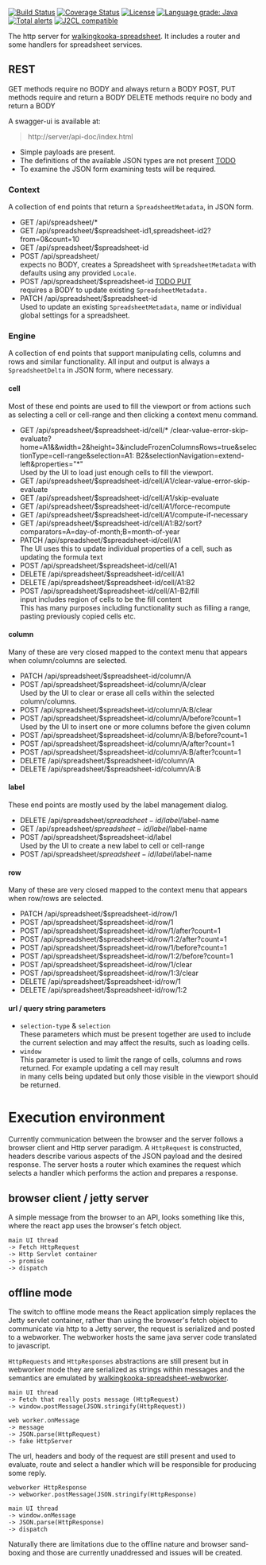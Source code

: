 [![Build Status](https://github.com/mP1/walkingkooka-spreadsheet-server/actions/workflows/build.yaml/badge.svg)](https://github.com/mP1/walkingkooka-spreadsheet-server/actions/workflows/build.yaml/badge.svg)
[![Coverage Status](https://coveralls.io/repos/github/mP1/walkingkooka-spreadsheet-server/badge.svg?branch=master)](https://coveralls.io/repos/github/mP1/walkingkooka-spreadsheet-server?branch=master)
[![License](https://img.shields.io/badge/License-Apache%202.0-blue.svg)](https://opensource.org/licenses/Apache-2.0)
[![Language grade: Java](https://img.shields.io/lgtm/grade/java/g/mP1/walkingkooka-spreadsheet-server.svg?logo=lgtm&logoWidth=18)](https://lgtm.com/projects/g/mP1/walkingkooka-spreadsheet-server/context:java)
[![Total alerts](https://img.shields.io/lgtm/alerts/g/mP1/walkingkooka-spreadsheet-server.svg?logo=lgtm&logoWidth=18)](https://lgtm.com/projects/g/mP1/walkingkooka-spreadsheet-server/alerts/)
[![J2CL compatible](https://img.shields.io/badge/J2CL-compatible-brightgreen.svg)](https://github.com/mP1/j2cl-central)


The http server for [walkingkooka-spreadsheet](https://github.com/mP1/walkingkooka-spreadsheet). It includes a router
and some handlers for spreadsheet services.

## REST

GET methods require no BODY and always return a BODY POST, PUT methods require and return a BODY DELETE methods require
no body and return a BODY

A swagger-ui is available at:

> http://server/api-doc/index.html

- Simple payloads are present.
- The definitions of the available JSON types are not
  present [TODO](https://github.com/mP1/walkingkooka-spreadsheet-server/issues/480)
- To examine the JSON form examining tests will be required.

### Context

A collection of end points that return a `SpreadsheetMetadata`, in JSON form.

- GET /api/spreadsheet/*
- GET /api/spreadsheet/$spreadsheet-id1,spreadsheet-id2?from=0&count=10
- GET /api/spreadsheet/$spreadsheet-id
- POST /api/spreadsheet/  
  expects no BODY, creates a Spreadsheet with `SpreadsheetMetadata` with defaults using any provided `Locale`.
- POST /api/spreadsheet/$spreadsheet-id [TODO PUT](https://github.com/mP1/walkingkooka-spreadsheet-server/issues/504)  
  requires a BODY to update existing `SpreadsheetMetadata.`
- PATCH /api/spreadsheet/$spreadsheet-id  
  Used to update an existing `SpreadsheetMetadata`, name or individual global settings for a spreadsheet.

### Engine

A collection of end points that support manipulating cells, columns and rows and similar functionality. All input and
output is always a `SpreadsheetDelta` in JSON form, where necessary.



#### cell

Most of these end points are used to fill the viewport or from actions such as selecting a cell or cell-range and then
clicking a context menu command.

- GET /api/spreadsheet/$spreadsheet-id/cell/*
  /clear-value-error-skip-evaluate?home=A1&&width=2&height=3&includeFrozenColumnsRows=true&selectionType=cell-range&selection=A1:
  B2&selectionNavigation=extend-left&properties="*"  
  Used by the UI to load just enough cells to fill the viewport.
- GET /api/spreadsheet/$spreadsheet-id/cell/A1/clear-value-error-skip-evaluate
- GET /api/spreadsheet/$spreadsheet-id/cell/A1/skip-evaluate
- GET /api/spreadsheet/$spreadsheet-id/cell/A1/force-recompute
- GET /api/spreadsheet/$spreadsheet-id/cell/A1/compute-if-necessary
- GET /api/spreadsheet/$spreadsheet-id/cell/A1:B2/sort?comparators=A=day-of-month;B=month-of-year
- PATCH /api/spreadsheet/$spreadsheet-id/cell/A1  
  The UI uses this to update individual properties of a cell, such as updating the formula text
- POST /api/spreadsheet/$spreadsheet-id/cell/A1
- DELETE /api/spreadsheet/$spreadsheet-id/cell/A1
- DELETE /api/spreadsheet/$spreadsheet-id/cell/A1:B2
- POST /api/spreadsheet/$spreadsheet-id/cell/A1-B2/fill  
  input includes region of cells to be the fill content  
  This has many purposes including functionality such as filling a range, pasting previously copied cells etc.

#### column

Many of these are very closed mapped to the context menu that appears when column/columns are selected.

- PATCH /api/spreadsheet/$spreadsheet-id/column/A
- POST /api/spreadsheet/$spreadsheet-id/column/A/clear  
  Used by the UI to clear or erase all cells within the selected column/columns.
- POST /api/spreadsheet/$spreadsheet-id/column/A:B/clear
- POST /api/spreadsheet/$spreadsheet-id/column/A/before?count=1  
  Used by the UI to insert one or more columns before the given column
- POST /api/spreadsheet/$spreadsheet-id/column/A:B/before?count=1
- POST /api/spreadsheet/$spreadsheet-id/column/A/after?count=1
- POST /api/spreadsheet/$spreadsheet-id/column/A:B/after?count=1
- DELETE /api/spreadsheet/$spreadsheet-id/column/A
- DELETE /api/spreadsheet/$spreadsheet-id/column/A:B

#### label

These end points are mostly used by the label management dialog.

- DELETE /api/spreadsheet/$spreadsheet-id/label/$label-name
- GET /api/spreadsheet/$spreadsheet-id/label/$label-name
- POST /api/spreadsheet/$spreadsheet-id/label  
  Used by the UI to create a new label to cell or cell-range
- POST /api/spreadsheet/$spreadsheet-id/label/$label-name

#### row

Many of these are very closed mapped to the context menu that appears when row/rows are selected.

- PATCH /api/spreadsheet/$spreadsheet-id/row/1
- POST /api/spreadsheet/$spreadsheet-id/row/1
- POST /api/spreadsheet/$spreadsheet-id/row/1/after?count=1
- POST /api/spreadsheet/$spreadsheet-id/row/1:2/after?count=1
- POST /api/spreadsheet/$spreadsheet-id/row/1/before?count=1
- POST /api/spreadsheet/$spreadsheet-id/row/1:2/before?count=1
- POST /api/spreadsheet/$spreadsheet-id/row/1/clear
- POST /api/spreadsheet/$spreadsheet-id/row/1:3/clear
- DELETE /api/spreadsheet/$spreadsheet-id/row/1
- DELETE /api/spreadsheet/$spreadsheet-id/row/1:2

#### url / query string parameters

- `selection-type` & `selection`  
  These parameters which must be present together are used to include the current selection and may affect the results,
  such as loading cells.
- `window`  
  This parameter is used to limit the range of cells, columns and rows returned. For example updating a cell may
  result  
  in many cells being updated but only those visible in the viewport should be returned.

# Execution environment

Currently communication between the browser and the server follows a browser client and Http server paradigm.
A `HttpRequest` is constructed, headers describe various aspects of the JSON payload and the desired response. The
server hosts a router which examines the request which selects a handler which performs the action and prepares a
response.

## browser client / jetty server

A simple message from the browser to an API, looks something like this, where the react app uses the browser's fetch
object.

```
main UI thread
-> Fetch HttpRequest
-> Http Servlet container
-> promise
-> dispatch
```

## offline mode

The switch to offline mode means the React application simply replaces the Jetty servlet container, rather than using
the browser's fetch object to communicate via http to a Jetty server, the request is serialized and posted to a
webworker. The webworker hosts the same java server code translated to javascript.

`HttpRequests` and `HttpResponses` abstractions are still present but in webworker mode they are serialized as strings
within messages and the semantics are emulated
by [walkingkooka-spreadsheet-webworker](https://github.com/mP1/walkingkooka-spreadsheet-webworker).

```
main UI thread 
-> Fetch that really posts message (HttpRequest)
-> window.postMessage(JSON.stringify(HttpRequest))

web worker.onMessage
-> message
-> JSON.parse(HttpRequest)
-> fake HttpServer
```

The url, headers and body of the request are still present and used to evaluate, route and select a handler which will
be responsible for producing some reply.

```
webworker HttpResponse
-> webworker.postMessage(JSON.stringify(HttpResponse)

main UI thread
-> window.onMessage
-> JSON.parse(HttpResponse)
-> dispatch
```

Naturally there are limitations due to the offline nature and browser sand-boxing and those are currently unaddressed
and issues will be created.